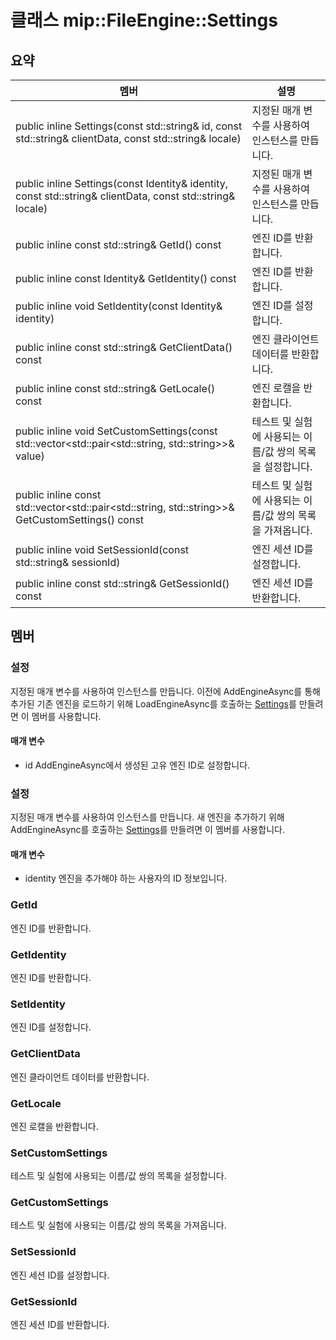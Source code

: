 # <a name="class-mipfileenginesettings"></a>클래스 mip::FileEngine::Settings 
  
## <a name="summary"></a>요약
 멤버                        | 설명                                
--------------------------------|---------------------------------------------
public inline Settings(const std::string& id, const std::string& clientData, const std::string& locale)  |  지정된 매개 변수를 사용하여 인스턴스를 만듭니다.
public inline Settings(const Identity& identity, const std::string& clientData, const std::string& locale)  |  지정된 매개 변수를 사용하여 인스턴스를 만듭니다.
public inline const std::string& GetId() const  |  엔진 ID를 반환합니다.
public inline const Identity& GetIdentity() const  |  엔진 ID를 반환합니다.
public inline void SetIdentity(const Identity& identity)  |  엔진 ID를 설정합니다.
public inline const std::string& GetClientData() const  |  엔진 클라이언트 데이터를 반환합니다.
public inline const std::string& GetLocale() const  |  엔진 로캘을 반환합니다.
public inline void SetCustomSettings(const std::vector<std::pair<std::string, std::string>>& value)  |  테스트 및 실험에 사용되는 이름/값 쌍의 목록을 설정합니다.
public inline const std::vector<std::pair<std::string, std::string>>& GetCustomSettings() const  |  테스트 및 실험에 사용되는 이름/값 쌍의 목록을 가져옵니다.
public inline void SetSessionId(const std::string& sessionId)  |  엔진 세션 ID를 설정합니다.
public inline const std::string& GetSessionId() const  |  엔진 세션 ID를 반환합니다.
  
## <a name="members"></a>멤버
  
### <a name="settings"></a>설정
지정된 매개 변수를 사용하여 인스턴스를 만듭니다.
이전에 AddEngineAsync를 통해 추가된 기존 엔진을 로드하기 위해 LoadEngineAsync를 호출하는 [Settings](#classmip_1_1_file_engine_1_1_settings)를 만들려면 이 멤버를 사용합니다.
  
#### <a name="parameters"></a>매개 변수
* id AddEngineAsync에서 생성된 고유 엔진 ID로 설정합니다.
  
### <a name="settings"></a>설정
지정된 매개 변수를 사용하여 인스턴스를 만듭니다.
새 엔진을 추가하기 위해 AddEngineAsync를 호출하는 [Settings](#classmip_1_1_file_engine_1_1_settings)를 만들려면 이 멤버를 사용합니다.
  
#### <a name="parameters"></a>매개 변수
* identity 엔진을 추가해야 하는 사용자의 ID 정보입니다.
  
### <a name="getid"></a>GetId
엔진 ID를 반환합니다.
  
### <a name="getidentity"></a>GetIdentity
엔진 ID를 반환합니다.
  
### <a name="setidentity"></a>SetIdentity
엔진 ID를 설정합니다.
  
### <a name="getclientdata"></a>GetClientData
엔진 클라이언트 데이터를 반환합니다.
  
### <a name="getlocale"></a>GetLocale
엔진 로캘을 반환합니다.
  
### <a name="setcustomsettings"></a>SetCustomSettings
테스트 및 실험에 사용되는 이름/값 쌍의 목록을 설정합니다.
  
### <a name="getcustomsettings"></a>GetCustomSettings
테스트 및 실험에 사용되는 이름/값 쌍의 목록을 가져옵니다.
  
### <a name="setsessionid"></a>SetSessionId
엔진 세션 ID를 설정합니다.
  
### <a name="getsessionid"></a>GetSessionId
엔진 세션 ID를 반환합니다.